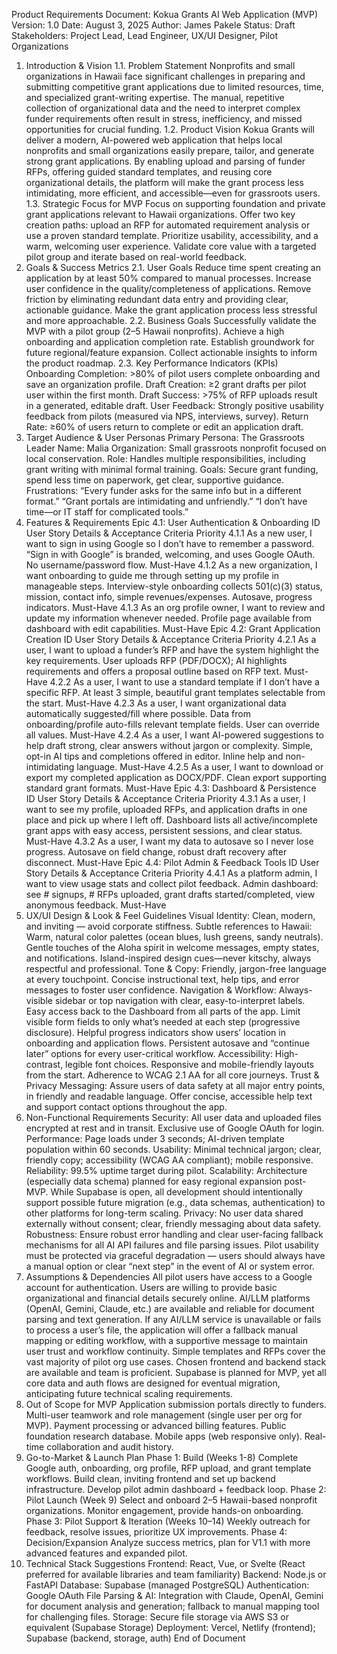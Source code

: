 Product Requirements Document: Kokua Grants AI Web Application (MVP)
Version: 1.0
Date: August 3, 2025
Author: James Pakele
Status: Draft
Stakeholders: Project Lead, Lead Engineer, UX/UI Designer, Pilot Organizations
1. Introduction & Vision
1.1. Problem Statement
Nonprofits and small organizations in Hawaii face significant challenges in preparing and submitting competitive grant applications due to limited resources, time, and specialized grant-writing expertise. The manual, repetitive collection of organizational data and the need to interpret complex funder requirements often result in stress, inefficiency, and missed opportunities for crucial funding.
1.2. Product Vision
Kokua Grants will deliver a modern, AI-powered web application that helps local nonprofits and small organizations easily prepare, tailor, and generate strong grant applications. By enabling upload and parsing of funder RFPs, offering guided standard templates, and reusing core organizational details, the platform will make the grant process less intimidating, more efficient, and accessible—even for grassroots users.
1.3. Strategic Focus for MVP
Focus on supporting foundation and private grant applications relevant to Hawaii organizations.
Offer two key creation paths: upload an RFP for automated requirement analysis or use a proven standard template.
Prioritize usability, accessibility, and a warm, welcoming user experience.
Validate core value with a targeted pilot group and iterate based on real-world feedback.
2. Goals & Success Metrics
2.1. User Goals
Reduce time spent creating an application by at least 50% compared to manual processes.
Increase user confidence in the quality/completeness of applications.
Remove friction by eliminating redundant data entry and providing clear, actionable guidance.
Make the grant application process less stressful and more approachable.
2.2. Business Goals
Successfully validate the MVP with a pilot group (2–5 Hawaii nonprofits).
Achieve a high onboarding and application completion rate.
Establish groundwork for future regional/feature expansion.
Collect actionable insights to inform the product roadmap.
2.3. Key Performance Indicators (KPIs)
Onboarding Completion: >80% of pilot users complete onboarding and save an organization profile.
Draft Creation: ≥2 grant drafts per pilot user within the first month.
Draft Success: >75% of RFP uploads result in a generated, editable draft.
User Feedback: Strongly positive usability feedback from pilots (measured via NPS, interviews, survey).
Return Rate: ≥60% of users return to complete or edit an application draft.
3. Target Audience & User Personas
Primary Persona: The Grassroots Leader
Name: Malia
Organization: Small grassroots nonprofit focused on local conservation.
Role: Handles multiple responsibilities, including grant writing with minimal formal training.
Goals: Secure grant funding, spend less time on paperwork, get clear, supportive guidance.
Frustrations:
“Every funder asks for the same info but in a different format.”
“Grant portals are intimidating and unfriendly.”
“I don’t have time—or IT staff for complicated tools.”
4. Features & Requirements
Epic 4.1: User Authentication & Onboarding
ID
User Story
Details & Acceptance Criteria
Priority
4.1.1
As a new user, I want to sign in using Google so I don’t have to remember a password.
“Sign in with Google” is branded, welcoming, and uses Google OAuth. No username/password flow.
Must-Have
4.1.2
As a new organization, I want onboarding to guide me through setting up my profile in manageable steps.
Interview-style onboarding collects 501(c)(3) status, mission, contact info, simple revenues/expenses. Autosave, progress indicators.
Must-Have
4.1.3
As an org profile owner, I want to review and update my information whenever needed.
Profile page available from dashboard with edit capabilities.
Must-Have
Epic 4.2: Grant Application Creation
ID
User Story
Details & Acceptance Criteria
Priority
4.2.1
As a user, I want to upload a funder’s RFP and have the system highlight the key requirements.
User uploads RFP (PDF/DOCX); AI highlights requirements and offers a proposal outline based on RFP text.
Must-Have
4.2.2
As a user, I want to use a standard template if I don’t have a specific RFP.
At least 3 simple, beautiful grant templates selectable from the start.
Must-Have
4.2.3
As a user, I want organizational data automatically suggested/fill where possible.
Data from onboarding/profile auto-fills relevant template fields. User can override all values.
Must-Have
4.2.4
As a user, I want AI-powered suggestions to help draft strong, clear answers without jargon or complexity.
Simple, opt-in AI tips and completions offered in editor. Inline help and non-intimidating language.
Must-Have
4.2.5
As a user, I want to download or export my completed application as DOCX/PDF.
Clean export supporting standard grant formats.
Must-Have
Epic 4.3: Dashboard & Persistence
ID
User Story
Details & Acceptance Criteria
Priority
4.3.1
As a user, I want to see my profile, uploaded RFPs, and application drafts in one place and pick up where I left off.
Dashboard lists all active/incomplete grant apps with easy access, persistent sessions, and clear status.
Must-Have
4.3.2
As a user, I want my data to autosave so I never lose progress.
Autosave on field change, robust draft recovery after disconnect.
Must-Have
Epic 4.4: Pilot Admin & Feedback Tools
ID
User Story
Details & Acceptance Criteria
Priority
4.4.1
As a platform admin, I want to view usage stats and collect pilot feedback.
Admin dashboard: see # signups, # RFPs uploaded, grant drafts started/completed, view anonymous feedback.
Must-Have
5. UX/UI Design & Look & Feel Guidelines
Visual Identity:
Clean, modern, and inviting — avoid corporate stiffness.
Subtle references to Hawaii:
Warm, natural color palettes (ocean blues, lush greens, sandy neutrals).
Gentle touches of the Aloha spirit in welcome messages, empty states, and notifications.
Island-inspired design cues—never kitschy, always respectful and professional.
Tone & Copy:
Friendly, jargon-free language at every touchpoint.
Concise instructional text, help tips, and error messages to foster user confidence.
Navigation & Workflow:
Always-visible sidebar or top navigation with clear, easy-to-interpret labels.
Easy access back to the Dashboard from all parts of the app.
Limit visible form fields to only what’s needed at each step (progressive disclosure).
Helpful progress indicators show users’ location in onboarding and application flows.
Persistent autosave and “continue later” options for every user-critical workflow.
Accessibility:
High-contrast, legible font choices.
Responsive and mobile-friendly layouts from the start.
Adherence to WCAG 2.1 AA for all core journeys.
Trust & Privacy Messaging:
Assure users of data safety at all major entry points, in friendly and readable language.
Offer concise, accessible help text and support contact options throughout the app.
6. Non-Functional Requirements
Security: All user data and uploaded files encrypted at rest and in transit. Exclusive use of Google OAuth for login.
Performance: Page loads under 3 seconds; AI-driven template population within 60 seconds.
Usability: Minimal technical jargon; clear, friendly copy; accessibility (WCAG AA compliant); mobile responsive.
Reliability: 99.5% uptime target during pilot.
Scalability:
Architecture (especially data schema) planned for easy regional expansion post-MVP.
While Supabase is open, all development should intentionally support possible future migration (e.g., data schemas, authentication) to other platforms for long-term scaling.
Privacy: No user data shared externally without consent; clear, friendly messaging about data safety.
Robustness:
Ensure robust error handling and clear user-facing fallback mechanisms for all AI API failures and file parsing issues.
Pilot usability must be protected via graceful degradation — users should always have a manual option or clear “next step” in the event of AI or system error.
7. Assumptions & Dependencies
All pilot users have access to a Google account for authentication.
Users are willing to provide basic organizational and financial details securely online.
AI/LLM platforms (OpenAI, Gemini, Claude, etc.) are available and reliable for document parsing and text generation.
If any AI/LLM service is unavailable or fails to process a user’s file, the application will offer a fallback manual mapping or editing workflow, with a supportive message to maintain user trust and workflow continuity.
Simple templates and RFPs cover the vast majority of pilot org use cases.
Chosen frontend and backend stack are available and team is proficient.
Supabase is planned for MVP, yet all core data and auth flows are designed for eventual migration, anticipating future technical scaling requirements.
8. Out of Scope for MVP
Application submission portals directly to funders.
Multi-user teamwork and role management (single user per org for MVP).
Payment processing or advanced billing features.
Public foundation research database.
Mobile apps (web responsive only).
Real-time collaboration and audit history.
9. Go-to-Market & Launch Plan
Phase 1: Build (Weeks 1-8)
Complete Google auth, onboarding, org profile, RFP upload, and grant template workflows.
Build clean, inviting frontend and set up backend infrastructure.
Develop pilot admin dashboard + feedback loop.
Phase 2: Pilot Launch (Week 9)
Select and onboard 2–5 Hawaii-based nonprofit organizations.
Monitor engagement, provide hands-on onboarding.
Phase 3: Pilot Support & Iteration (Weeks 10–14)
Weekly outreach for feedback, resolve issues, prioritize UX improvements.
Phase 4: Decision/Expansion
Analyze success metrics, plan for V1.1 with more advanced features and expanded pilot.
10. Technical Stack Suggestions
Frontend: React, Vue, or Svelte (React preferred for available libraries and team familiarity)
Backend: Node.js or FastAPI
Database: Supabase (managed PostgreSQL)
Authentication: Google OAuth
File Parsing & AI: Integration with Claude, OpenAI, Gemini for document analysis and generation; fallback to manual mapping tool for challenging files.
Storage: Secure file storage via AWS S3 or equivalent (Supabase Storage)
Deployment: Vercel, Netlify (frontend); Supabase (backend, storage, auth)
End of Document